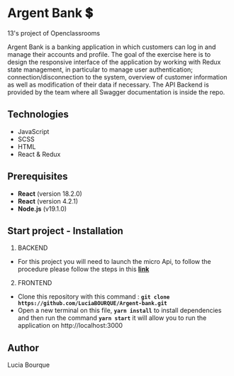 # Argent Bank 💲

13's project of Openclassrooms

Argent Bank is a banking application in which customers can log in and manage their accounts and profile.
The goal of the exercise here is to design the responsive interface of the application by working with Redux state management, in particular to manage user authentication; connection/disconnection to the system, overview of customer information as well as modification of their data if necessary.
The API Backend is provided by the team where all Swagger documentation is inside the repo.

## Technologies

- JavaScript
- SCSS
- HTML
- React & Redux

## Prerequisites

- **React** (version 18.2.0)
- **React** (version 4.2.1)
- **Node.js** (v19.1.0)

## Start project - Installation

1. BACKEND

- For this project you will need to launch the micro Api, to follow the procedure please follow the steps in this **[link](https://github.com/OpenClassrooms-Student-Center/Project-10-Bank-API.git)**

2. FRONTEND

- Clone this repository with this command : **`git clone https://github.com/LuciaBOURQUE/Argent-bank.git`**
- Open a new terminal on this file, **`yarn install`** to install dependencies and then run the command **`yarn start`** it will allow you to run the application on http://localhost:3000

## Author

Lucia Bourque
